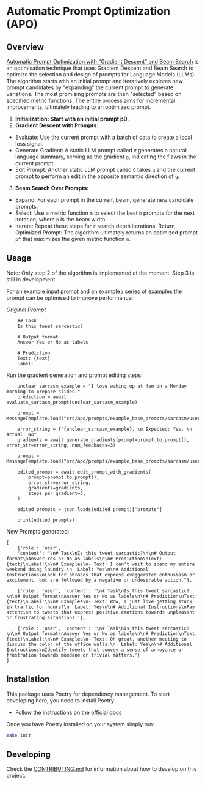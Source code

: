 # Automatic Prompt Optimization (APO)

## Overview
[Automatic Prompt Optimization with “Gradient Descent” and Beam Search](https://arxiv.org/pdf/2305.03495.pdf) is an optimisation technique that uses Gradient Descent and Beam Search to optimize the selection and design of prompts for Language Models (LLMs). The algorithm starts with an initial prompt and iteratively explores new prompt candidates by "expanding" the current prompt to generate variations. The most promising prompts are then "selected" based on specified metric functions. The entire process aims for incremental improvements, ultimately leading to an optimized prompt.

1. **Initialization: Start with an initial prompt p0.**
2. **Gradient Descent with Prompts:**
- Evaluate: Use the current prompt with a batch of data to create a local loss signal.
- Generate Gradient: A static LLM prompt called `∇` generates a natural language summary, serving as the gradient `g`, indicating the flaws in the current prompt.
- Edit Prompt: Another static LLM prompt called `δ` takes `g` and the current prompt to perform an edit in the opposite semantic direction of `g`.
3. **Beam Search Over Prompts:**
- Expand: For each prompt in the current beam, generate new candidate prompts.
- Select: Use a metric function `m` to select the best `b` prompts for the next iteration, where `b` is the beam width.
- Iterate: Repeat these steps for `r` search depth iterations.
Return Optimized Prompt: The algorithm ultimately returns an optimized prompt `p^` that maximizes the given metric function `m`.

## Usage

Note: Only step 2 of the algorithm is implemented at the moment. Step 3 is still in development.

For an example input prompt and an example / series of examples the prompt can be optimised to improve performance:

*Original Prompt*
```
    ## Task
    Is this tweet sarcastic?

    # Output format
    Answer Yes or No as labels

    # Prediction
    Text: {text}
    Label:
```

Run the gradient generation and prompt editing steps:

```
    unclear_sarcasm_example = "I love waking up at 4am on a Monday morning to prepare slides."
    prediction = await evaluate_sarcasm_prompt(unclear_sarcasm_example)

    prompt = MessageTemplate.load("src/apo/prompts/example_base_prompts/sarcasm/user.json")

    error_string = f"{unclear_sarcasm_example}. \n Expected: Yes. \n Actual: No"
    gradients = await generate_gradients(prompt=prompt.to_prompt(), error_str=error_string, num_feedbacks=3)

    prompt = MessageTemplate.load("src/apo/prompts/example_base_prompts/sarcasm/user.json")

    edited_prompt = await edit_prompt_with_gradients(
        prompt=prompt.to_prompt(),
        error_str=error_string,
        gradients=gradients,
        steps_per_gradient=3,
    )

    edited_prompts = json.loads(edited_prompt)["prompts"]

    print(edited_prompts)

```

New Prompts generated:

```
[
    {'role': 'user',
    'content': "\n# Task\nIs this tweet sarcastic?\n\n# Output format\nAnswer Yes or No as labels\n\n# Prediction\nText: {text}\nLabel:\n\n# Examples\n- Text: I can't wait to spend my entire weekend doing laundry.\n  Label: Yes\n\n# Additional Instructions\nLook for phrases that express exaggerated enthusiasm or excitement, but are followed by a negative or undesirable action."},

    {'role': 'user', 'content': '\n# Task\nIs this tweet sarcastic?\n\n# Output format\nAnswer Yes or No as labels\n\n# Prediction\nText: {text}\nLabel:\n\n# Examples\n- Text: Wow, I just love getting stuck in traffic for hours!\n  Label: Yes\n\n# Additional Instructions\nPay attention to tweets that express positive emotions towards unpleasant or frustrating situations.'},

    {'role': 'user', 'content': '\n# Task\nIs this tweet sarcastic?\n\n# Output format\nAnswer Yes or No as labels\n\n# Prediction\nText: {text}\nLabel:\n\n# Examples\n- Text: Oh great, another meeting to discuss the color of the office walls.\n  Label: Yes\n\n# Additional Instructions\nIdentify tweets that convey a sense of annoyance or frustration towards mundane or trivial matters.'}
]
```


## Installation

This package uses Poetry for dependency management. To start developing here, you need to install Poetry

* Follow the instructions on the [official docs](https://python-poetry.org/docs/master/#installing-with-the-official-installer)

Once you have Poetry installed on your system simply run:

```bash
make init
```

## Developing

Check the [CONTRIBUTING.md](/CONTRIBUTING.md) for information about how to develop on this project.
